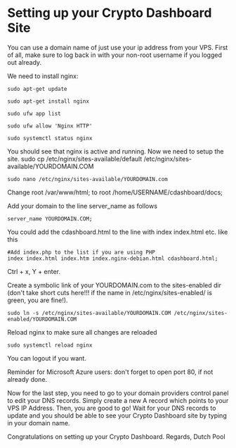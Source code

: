 # Setting up your Crypto Dashboard Site

You can use a domain name of just use your ip address from your VPS.
First of all, make sure to log back in with your non-root username if you logged out already.

We need to install nginx:

```
sudo apt-get update

sudo apt-get install nginx

sudo ufw app list

sudo ufw allow 'Nginx HTTP'

sudo systemctl status nginx

```
You should see that nginx is active and running. Now we need to setup the site.
sudo cp /etc/nginx/sites-available/default /etc/nginx/sites-available/YOURDOMAIN.COM

```
sudo nano /etc/nginx/sites-available/YOURDOMAIN.com
```

Change root /var/www/html; to root /home/USERNAME/cdashboard/docs;
 
Add your domain to the line server_name as follows 

```
server_name YOURDOMAIN.COM;
```

You could add the cdashboard.html to the line with index index.html etc. like this

```
#Add index.php to the list if you are using PHP
index index.html index.htm index.nginx-debian.html cdashboard.html;
```

Ctrl + x, Y + enter.

Create a symbolic link of your YOURDOMAIN.com to the sites-enabled dir (don't take short cuts here!!! if the name in /etc/nginx/sites-enabled/ is green, you are fine!).

```
sudo ln -s /etc/nginx/sites-available/YOURDOMAIN.COM /etc/nginx/sites-enabled/YOURDOMAIN.COM
```

Reload nginx to make sure all changes are reloaded
```
sudo systemctl reload nginx
```

You can logout if you want.

Reminder for Microsoft Azure users: don't forget to open port 80, if not already done.

Now for the last step, you need to go to your domain providers control panel to edit your DNS records. 
Simply create a new A record which points to your VPS IP Address. Then, you are good to go! 
Wait for your DNS records to update and you should be able to see your Crypto Dashboard site by typing in your domain name.

Congratulations on setting up your Crypto Dashboard.
Regards, Dutch Pool